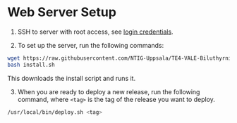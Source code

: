 # Web Server Setup

1. SSH to server with root access, see [login credentials](https://docs.google.com/document/d/1e-FzBbY3JdYLGsp38Va0nXPVGH7eKSYGxgbwL7voolg/edit?tab=t.0).

2. To set up the server, run the following commands:
```bash
wget https://raw.githubusercontent.com/NTIG-Uppsala/TE4-VALE-Biluthyrning/refs/heads/backendConversion/server-scripts/install.sh
bash install.sh
```
This downloads the install script and runs it.

3. When you are ready to deploy a new release, run the following command, where `<tag>` is the tag of the release you want to deploy.
```bash
/usr/local/bin/deploy.sh <tag>
```